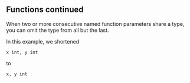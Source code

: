 ## Functions continued

When two or more consecutive named function parameters share a type, you can omit the type from all but the last.

In this example, we shortened

```
x int, y int
```

to

```
x, y int
```